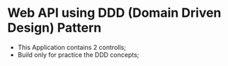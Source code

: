 # Web API using DDD (Domain Driven Design) Pattern

- This Application contains 2 controlls;
- Build only for practice the DDD concepts;
